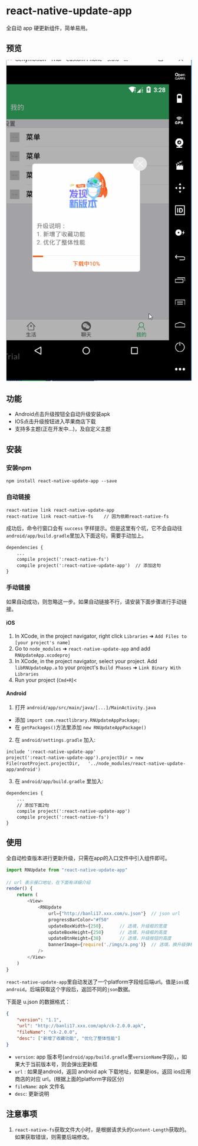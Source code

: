 # react-native-update-app

全自动 app 硬更新组件，简单易用。

## 预览

![](./preview/1.gif)

## 功能

- Android点击升级按钮全自动升级安装apk
- IOS点击升级按钮进入苹果商店下载
- 支持多主题(正在开发中...)，及自定义主题

## 安装

### 安装npm
```
npm install react-native-update-app --save
```

### 自动链接

```
react-native link react-native-update-app
react-native link react-native-fs    // 因为依赖react-native-fs
```

成功后，命令行窗口会有 `success` 字样提示。但是这里有个坑，它不会自动往`android/app/build.gradle`里加入下面这句，需要手动加上。

```
dependencies {
    ...
    compile project(':react-native-fs')
    compile project(':react-native-update-app')  // 添加这句
}
```

### 手动链接

如果自动成功，则忽略这一步。如果自动链接不行，请安装下面步骤进行手动链接。

#### iOS

1.  In XCode, in the project navigator, right click `Libraries` ➜ `Add Files to [your project's name]`
2.  Go to `node_modules` ➜ `react-native-update-app` and add `RNUpdateApp.xcodeproj`
3.  In XCode, in the project navigator, select your project. Add `libRNUpdateApp.a` to your project's `Build Phases` ➜ `Link Binary With Libraries`
4.  Run your project (`Cmd+R`)<

#### Android

1.  打开 `android/app/src/main/java/[...]/MainActivity.java`

*   添加 `import com.reactlibrary.RNUpdateAppPackage;`
*   在 `getPackages()`方法里添加 `new RNUpdateAppPackage()` 

2.  在 `android/settings.gradle` 加入:

```
include ':react-native-update-app'
project(':react-native-update-app').projectDir = new File(rootProject.projectDir, 	'../node_modules/react-native-update-app/android')
```

3.  在 `android/app/build.gradle` 里加入:

```
dependencies {
    ...
    // 添加下面2句
    compile project(':react-native-update-app')
    compile project(':react-native-fs')
}
```

## 使用

全自动检查版本进行更新升级，只需在app的入口文件中引入组件即可。

```javascript
import RNUpdate from "react-native-update-app"

// url 表示接口地址，在下面有详细介绍
render() {
    return (
        <View>
            <RNUpdate
                url={"http://banli17.xxx.com/u.json"}  // json url
                progressBarColor="#f50"
                updateBoxWidth={250},      // 选填，升级框的宽度
                updateBoxHeight={250}      // 选填，升级框的高度
                updateBtnHeight={38}       // 选填，升级按钮的高度
                bannerImage={require('./imgs/a.png')}  // 选填，换升级弹框图片
            />
        </View>
    )
}
```

`react-native-update-app`里自动发送了一个platform字段给后端url。值是`ios`或`android`。后端获取这个字段后，返回不同的`json`数据。

下面是 u.json 的数据格式：

```json
{
    "version": "1.1",
    "url": "http://banli17.xxx.com/apk/ck-2.0.0.apk",
    "fileName": "ck-2.0.0",
    "desc": ["新增了收藏功能", "优化了整体性能"]
}
```

*   `version`: app 版本号(`android/app/build.gradle`里`versionName`字段)，，如果大于当前版本号，则会弹出更新框
*   `url` : 如果是android，返回 android apk 下载地址，如果是ios，返回 ios应用商店的对应 url。(根据上面的platform字段区分)
*   `fileName`: apk 文件名
*   `desc`: 更新说明

## 注意事项

1. `react-native-fs`获取文件大小时，是根据请求头的`Content-Length`获取的。如果获取错误，则需要后端修改。